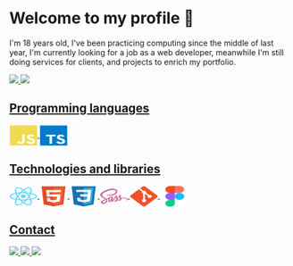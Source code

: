 # Welcome to my profile 👋

<p>I'm 18 years old, I've been practicing computing since the middle of last year, I'm currently looking for a job as a web developer, meanwhile I'm still doing services for clients, and projects to enrich my portfolio.

<div>
  <a href="https://github.com/joaomanoelsm">
  <img width="500em" src="https://github-readme-stats.vercel.app/api?username=joaomanoelsm&show_icons=true&theme=dracula&include_all_commits=true&count_private=true"/>
  <img width="500em" src="https://github-readme-stats.vercel.app/api/top-langs/?username=joaomanoelsm&layout=compact&langs_count=7&theme=dracula"/>
</div>

## Programming languages

<div style="display: inline_block">
  <img align="center" alt="Rafa-Js" height="37" width="50" src="https://raw.githubusercontent.com/devicons/devicon/master/icons/javascript/javascript-plain.svg">
  <img align="center" alt="Rafa-Ts" height="37" width="50" src="https://raw.githubusercontent.com/devicons/devicon/master/icons/typescript/typescript-plain.svg">
</div>

## Technologies and libraries

<div style="display: inline_block">
  <img align="center" alt="João-React" height="37" width="50" src="https://raw.githubusercontent.com/devicons/devicon/master/icons/react/react-original.svg">
  <img align="center" alt="João-Html" height="37" width="50" src="https://raw.githubusercontent.com/devicons/devicon/master/icons/html5/html5-original.svg">
  <img align="center" alt="João-Css" height="37" width="50" src="https://raw.githubusercontent.com/devicons/devicon/master/icons/css3/css3-original.svg">
  <img align="center" alt="João-Sass" height="37" width="50" src="https://raw.githubusercontent.com/devicons/devicon/master/icons/sass/sass-original.svg">
  <img align="center" alt="João-Git" height="37" width="50" src="https://raw.githubusercontent.com/devicons/devicon/master/icons/git/git-original.svg">
  <img align="center" alt="João-Figma" height="37" width="50" src="https://raw.githubusercontent.com/devicons/devicon/master/icons/figma/figma-original.svg">
</div>

## Contact

<div>
  <a href="https://api.whatsapp.com/send?phone=5579998016954" target="_blank"> 
   <img src="https://img.shields.io/badge/WhatsApp-25D366?style=for-the-badge&logo=whatsapp&logoColor=white" target="_blank" />
  </a>
  <a href=https://www.linkedin.com/in/joão-manoel-744231219/" target="_blank"> 
   <img src="https://img.shields.io/badge/LinkedIn-0077B5?style=for-the-badge&logo=linkedin&logoColor=white" target="_blank" />
  </a>
  <a href="joaom.developer@gmail.com" target="_blank"> 
   <img src="https://img.shields.io/badge/gmail-E4405F?style=for-the-badge&logo=gmail&logoColor=white" target="_blank" />
  </a>
</div>
